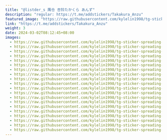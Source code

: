 ```yaml
---
title: "@listder_s 鹰仓 杏铃たかくら あんず"
description: "regular: https://t.me/addstickers/Takakura_Anzu"
featured_image: "https://raw.githubusercontent.com/kylelin1998/tg-sticker-spreading-worldwide-images/main/img/9f024d45-368e-4143-b12e-64dadd1fbb27.jpg"
link: "https://t.me/addstickers/Takakura_Anzu"
weight: 3
date: 2024-03-02T08:12:45+08:00
images:
  - https://raw.githubusercontent.com/kylelin1998/tg-sticker-spreading-worldwide-images/main/img/9f024d45-368e-4143-b12e-64dadd1fbb27.jpg
  - https://raw.githubusercontent.com/kylelin1998/tg-sticker-spreading-worldwide-images/main/img/bd7bd5d8-cd45-460a-a9bf-fbf4c4fbad20.jpg
  - https://raw.githubusercontent.com/kylelin1998/tg-sticker-spreading-worldwide-images/main/img/9f131f2f-56c4-46b2-8724-f3f23327e3d9.jpg
  - https://raw.githubusercontent.com/kylelin1998/tg-sticker-spreading-worldwide-images/main/img/30702063-7d67-4ea6-bcb8-293e6593b653.jpg
  - https://raw.githubusercontent.com/kylelin1998/tg-sticker-spreading-worldwide-images/main/img/426b2c24-ee3e-4270-a475-ce2e01371d39.jpg
  - https://raw.githubusercontent.com/kylelin1998/tg-sticker-spreading-worldwide-images/main/img/1f495709-692b-4f39-8d7b-0e920eea0923.jpg
  - https://raw.githubusercontent.com/kylelin1998/tg-sticker-spreading-worldwide-images/main/img/7c56644c-0f67-4309-95bd-85ae4e165cf2.jpg
  - https://raw.githubusercontent.com/kylelin1998/tg-sticker-spreading-worldwide-images/main/img/0bbe0c4e-9b5c-43f7-b054-ff2d32a0e8a1.jpg
  - https://raw.githubusercontent.com/kylelin1998/tg-sticker-spreading-worldwide-images/main/img/2b69c39c-427b-424d-a0f0-c81f6b66bff2.jpg
  - https://raw.githubusercontent.com/kylelin1998/tg-sticker-spreading-worldwide-images/main/img/83530da2-004a-4546-a6c6-921aa880b772.jpg
  - https://raw.githubusercontent.com/kylelin1998/tg-sticker-spreading-worldwide-images/main/img/9fca4360-7c6b-4674-80e6-01095430353e.jpg
  - https://raw.githubusercontent.com/kylelin1998/tg-sticker-spreading-worldwide-images/main/img/219287ff-1417-4db5-966d-7a0c9fa46bfb.jpg
  - https://raw.githubusercontent.com/kylelin1998/tg-sticker-spreading-worldwide-images/main/img/787f7935-9870-45ce-8c0e-1d03514a75e6.jpg
  - https://raw.githubusercontent.com/kylelin1998/tg-sticker-spreading-worldwide-images/main/img/4860d149-dbca-4731-b58b-028fc3e0f250.jpg
  - https://raw.githubusercontent.com/kylelin1998/tg-sticker-spreading-worldwide-images/main/img/26b82071-0411-4c52-a446-9b7e4a941c2b.jpg
  - https://raw.githubusercontent.com/kylelin1998/tg-sticker-spreading-worldwide-images/main/img/63f269f1-2f66-4e14-bbd8-897a8dc1b960.jpg
  - https://raw.githubusercontent.com/kylelin1998/tg-sticker-spreading-worldwide-images/main/img/bb6c9f94-a010-4191-9949-6d113bb226d4.jpg
  - https://raw.githubusercontent.com/kylelin1998/tg-sticker-spreading-worldwide-images/main/img/496212af-7e24-4856-ab84-6f24af569567.jpg
  - https://raw.githubusercontent.com/kylelin1998/tg-sticker-spreading-worldwide-images/main/img/3efa8348-21e0-4f6a-b4f6-5949333345c9.jpg
  - https://raw.githubusercontent.com/kylelin1998/tg-sticker-spreading-worldwide-images/main/img/2e299f9f-8cec-4465-8820-a74e3d30d505.jpg
---
```

